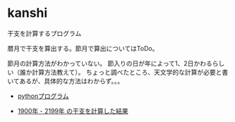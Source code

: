 # kanshi
干支を計算するプログラム

暦月で干支を算出する。節月で算出についてはToDo。

節月の計算方法がわかっていない。
節入りの日が年によって1、2日かわるらしい（誰か計算方法教えて）。
ちょっと調べたところ、天文学的な計算が必要と書いてあるが、具体的な方法はわからず。。。

- [pythonプログラム](https://github.com/ujibashi/kanshi/blob/master/kanshi.py)

- [1900年 - 2199年 の干支を計算した結果](https://github.com/ujibashi/kanshi/blob/master/1900-2199.csv)



